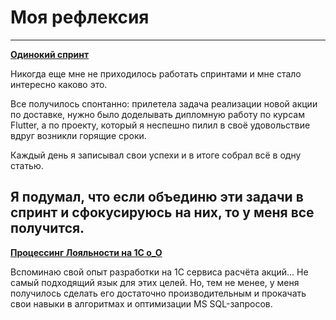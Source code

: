 # Моя рефлексия

---

[**Одинокий спринт**](./lonely_sprint.md)

Никогда еще мне не приходилось работать спринтами и мне стало интересно каково это. 

Все получилось спонтанно: прилетела задача реализации новой акции по доставке, 
нужно было доделывать дипломную работу по курсам Flutter, а по проекту, 
который я неспешно пилил в своё удовольствие вдруг возникли горящие сроки.

Каждый день я записывал свои успехи и в итоге собрал всё в одну статью.

Я подумал, что если объединю эти задачи в спринт и сфокусируюсь на них, то у меня все получится.
---

[**Процессинг Лояльности на 1С o_O**](./loyalty_processing_1c.md)

Вспоминаю свой опыт разработки на 1С сервиса расчёта акций... Не самый подходящий язык для этих целей. 
Но, тем не менее, у меня получилось сделать его достаточно производительным и 
прокачать свои навыки в алгоритмах и оптимизации MS SQL-запросов.